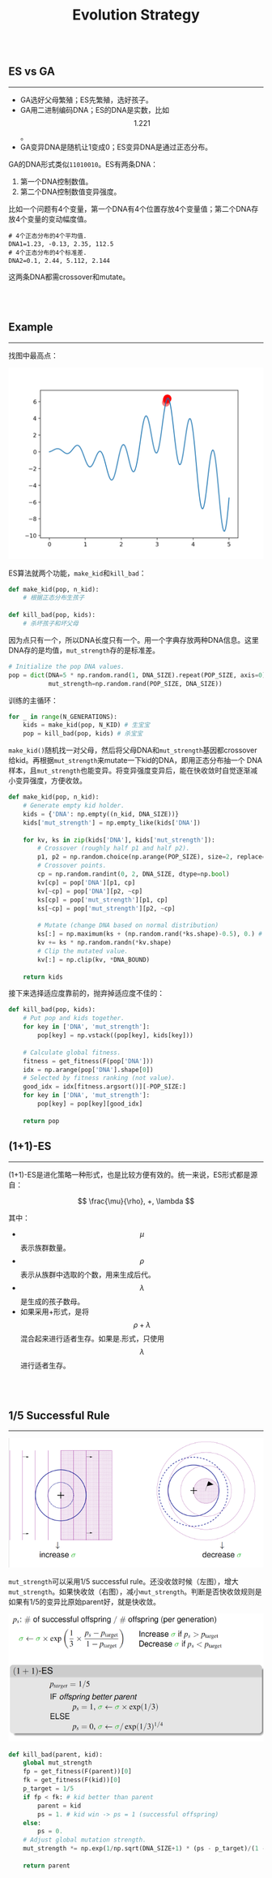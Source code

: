 # <center>Evolution Strategy</center>

<br></br>



## ES vs GA
----
* GA选好父母繁殖；ES先繁殖，选好孩子。
* GA用二进制编码DNA；ES的DNA是实数，比如$$1.221$$。
* GA变异DNA是随机让1变成0；ES变异DNA是通过正态分布。

GA的DNA形式类似`11010010`。ES有两条DNA：
1. 第一个DNA控制数值。
2. 第二个DNA控制数值变异强度。

比如一个问题有4个变量，第一个DNA有4个位置存放4个变量值；第二个DNA存放4个变量的变动幅度值。

```
# 4个正态分布的4个平均值.
DNA1=1.23, -0.13, 2.35, 112.5 
# 4个正态分布的4个标准差.
DNA2=0.1, 2.44, 5.112, 2.144  
```

这两条DNA都需crossover和mutate。

<br></br>



## Example
----
找图中最高点：

![](./Images/es1.png)

ES算法就两个功能，`make_kid`和`kill_bad`：

```python
def make_kid(pop, n_kid):
    # 根据正态分布生孩子

def kill_bad(pop, kids):
    # 杀坏孩子和坏父母
```

因为点只有一个，所以DNA长度只有一个。用一个字典存放两种DNA信息。这里DNA存的是均值，`mut_strength`存的是标准差。

```python
# Initialize the pop DNA values.
pop = dict(DNA=5 * np.random.rand(1, DNA_SIZE).repeat(POP_SIZE, axis=0),   
           mut_strength=np.random.rand(POP_SIZE, DNA_SIZE))
```

训练的主循环：

```python
for _ in range(N_GENERATIONS):
    kids = make_kid(pop, N_KID) # 生宝宝
    pop = kill_bad(pop, kids) # 杀宝宝
```

`make_kid()`随机找一对父母，然后将父母DNA和`mut_strength`基因都crossover给kid。再根据`mut_strength`来mutate一下kid的DNA，即用正态分布抽一个 DNA样本，且`mut_strength`也能变异。将变异强度变异后，能在快收敛时自觉逐渐减小变异强度，方便收敛。

```python
def make_kid(pop, n_kid):
    # Generate empty kid holder.
    kids = {'DNA': np.empty((n_kid, DNA_SIZE))}
    kids['mut_strength'] = np.empty_like(kids['DNA'])

    for kv, ks in zip(kids['DNA'], kids['mut_strength']):
        # Crossover (roughly half p1 and half p2).
        p1, p2 = np.random.choice(np.arange(POP_SIZE), size=2, replace=False)
        # Crossover points.
        cp = np.random.randint(0, 2, DNA_SIZE, dtype=np.bool)
        kv[cp] = pop['DNA'][p1, cp]
        kv[~cp] = pop['DNA'][p2, ~cp]
        ks[cp] = pop['mut_strength'][p1, cp]
        ks[~cp] = pop['mut_strength'][p2, ~cp]

        # Mutate (change DNA based on normal distribution)
        ks[:] = np.maximum(ks + (np.random.rand(*ks.shape)-0.5), 0.) # must > 0
        kv += ks * np.random.randn(*kv.shape)
        # Clip the mutated value.
        kv[:] = np.clip(kv, *DNA_BOUND)

    return kids
```

接下来选择适应度靠前的，抛弃掉适应度不佳的：

```python
def kill_bad(pop, kids):
    # Put pop and kids together.
    for key in ['DNA', 'mut_strength']:
        pop[key] = np.vstack((pop[key], kids[key]))

    # Calculate global fitness.
    fitness = get_fitness(F(pop['DNA']))
    idx = np.arange(pop['DNA'].shape[0])
    # Selected by fitness ranking (not value).
    good_idx = idx[fitness.argsort()][-POP_SIZE:]
    for key in ['DNA', 'mut_strength']:
        pop[key] = pop[key][good_idx]

    return pop
```



## (1+1)-ES
----
(1+1)-ES是进化策略一种形式，也是比较方便有效的。统一来说，ES形式都是源自：

$$
\frac{\mu}{\rho}, +, \lambda
$$

其中：
* $$\mu$$表示族群数量。
* $$\rho$$表示从族群中选取的个数，用来生成后代。
* $$\lambda$$是生成的孩子数母。
* 如果采用+形式，是将$$\rho + \lambda$$混合起来进行适者生存。如果是.形式，只使用$$\lambda$$进行适者生存。

<br></br>



## 1/5 Successful Rule
----
![](./Images/1_5_successful_rule.png)

`mut_strength`可以采用1/5 successful rule。还没收敛时候（左图），增大`mut_strength`。如果快收敛（右图），减小`mut_strength`。判断是否快收敛规则是如果有1/5的变异比原始parent好，就是快收敛。

![](./Images/1_5_successful_rule_equation.png)

```python
def kill_bad(parent, kid):
    global mut_strength
    fp = get_fitness(F(parent))[0]
    fk = get_fitness(F(kid))[0]
    p_target = 1/5
    if fp < fk: # kid better than parent
        parent = kid
        ps = 1. # kid win -> ps = 1 (successful offspring)
    else:
        ps = 0.
    # Adjust global mutation strength.
    mut_strength *= np.exp(1/np.sqrt(DNA_SIZE+1) * (ps - p_target)/(1 - p_target))

    return parent
```
